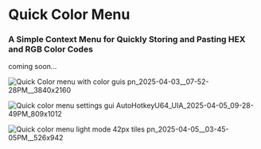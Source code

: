 # Quick Color Menu
### A Simple Context Menu for Quickly Storing and Pasting HEX and RGB Color Codes

coming soon...

![Quick Color menu with color guis  pn_2025-04-03__07-52-28PM__3840x2160](https://github.com/user-attachments/assets/5591d705-af46-4220-9eb8-6bb31d4eeb75)

![Quick color menu settings gui AutoHotkeyU64_UIA_2025-04-05_09-28-49PM_809x1012](https://github.com/user-attachments/assets/a34e08af-b4c6-43a2-b8d1-62db167e1745)

![Quick color menu light mode 42px tiles pn_2025-04-05__03-45-05PM__526x942](https://github.com/user-attachments/assets/7e39c411-b810-4796-9007-e77e00793ad5)
